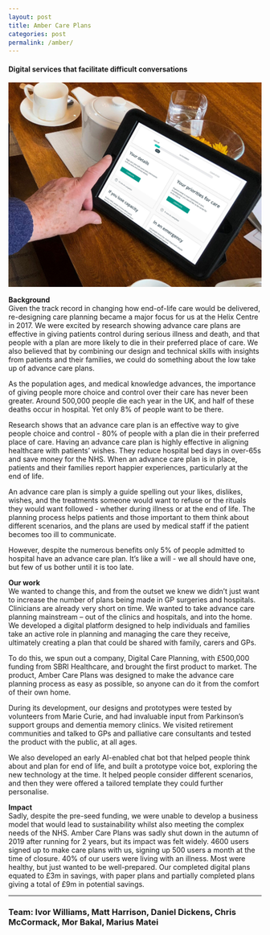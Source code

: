 ```yaml
---
layout: post
title: Amber Care Plans
categories: post
permalink: /amber/
---
```

#### Digital services that facilitate difficult conversations

![amber](/images/amber-use.jpg)

**Background**  
Given the track record in changing how end-of-life care would be delivered, re-designing care planning became a major focus for us at the Helix Centre in 2017. We were excited by research showing advance care plans are effective in giving patients control during serious illness and death, and that people with a plan are more likely to die in their preferred place of care. We also believed that by combining our design and technical skills with insights from patients and their families, we could do something about the low take up of advance care plans.

As the population ages, and medical knowledge advances, the importance of giving people more choice and control over their care has never been greater. Around 500,000 people die each year in the UK, and half of these deaths occur in hospital. Yet only 8% of people want to be there.

Research shows that an advance care plan is an effective way to give people choice and control - 80% of people with a plan die in their preferred place of care. Having an advance care plan is highly effective in aligning healthcare with patients’ wishes. They reduce hospital bed days in over-65s and save money for the NHS. When an advance care plan is in place, patients and their families report happier experiences, particularly at the end of life.

An advance care plan is simply a guide spelling out your likes, dislikes, wishes, and the treatments someone would want to refuse or the rituals they would want followed - whether during illness or at the end of life. The planning process helps patients and those important to them think about different scenarios, and the plans are used by medical staff if the patient becomes too ill to communicate.

However, despite the numerous benefits only 5% of people admitted to hospital have an advance care plan. It’s like a will - we all should have one, but few of us bother until it is too late.

**Our work**  
We wanted to change this, and from the outset we knew we didn’t just want to increase the number of plans being made in GP surgeries and hospitals. Clinicians are already very short on time. We wanted to take advance care planning mainstream – out of the clinics and hospitals, and into the home. We developed a digital platform designed to help individuals and families take an active role in planning and managing the care they receive, ultimately creating a plan that could be shared with family, carers and GPs. 

To do this, we spun out a company, Digital Care Planning, with £500,000 funding from SBRI Healthcare, and brought the first product to market. The product, Amber Care Plans was designed to make the advance care planning process as easy as possible, so anyone can do it from the comfort of their own home.

During its development, our designs and prototypes were tested by volunteers from Marie Curie, and had invaluable input from Parkinson’s support groups and dementia memory clinics. We visited retirement communities and talked to GPs and palliative care consultants and tested the product with the public, at all ages.

We also developed an early AI-enabled chat bot that helped people think about and plan for end of life, and built a prototype voice bot, exploring the new technology at the time. It helped people consider different scenarios, and then they were offered a tailored template they could further personalise.

**Impact**  
Sadly, despite the pre-seed funding, we were unable to develop a business model that would lead to sustainability whilst also meeting the complex needs of the NHS. Amber Care Plans was sadly shut down in the autumn of 2019 after running for 2 years, but its impact was felt widely. 4600 users signed up to make care plans with us, signing up 500 users a month at the time of closure. 40% of our users were living with an illness. Most were healthy, but just wanted to be well-prepared. Our completed digital plans equated to £3m in savings, with paper plans and partially completed plans giving a total of £9m in potential savings.


---
### Team: Ivor Williams, Matt Harrison, Daniel Dickens, Chris McCormack, Mor Bakal, Marius Matei


